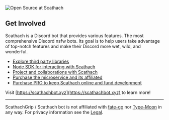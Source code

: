 ![Open Source at Scathach](https://cdn.discordapp.com/attachments/1046495201176334467/1062920007216021525/sca-gh.jpg) 

## Get Involved

Scathach is a Discord bot that provides various features. The most comprehensive Discord nsfw bots. Its goal is to help users take advantage of top-notch features and make their Discord more wet, wild, and wonderful.  

* [Explore third party libraries](https://pypi.org/user/sinkaroid/)
* [Node SDK for interacting with Scathach](https://sdk.scathachbot.xyz/)
* [Project and collaborations with Scathach](https://scathachbot.xyz/carry)
* [Purchase the microservice and its affiliated](https://www.patreon.com/checkout/scathach_bot/7767699)
* [Purchase PRO to keep Scathach online and fund development](https://scathachbot.xyz/pro)

Visit [https://scathachbot.xyz](https://scathachbot.xyz) to learn more!

----

ScathachGrip / Scathach bot is not affiliated with [fate-go](https://fate-go.us/) nor [Type-Moon](https://typemoon.fandom.com/) in any way. For privacy information see the [Legal](https://scathachbot.xyz/legal).
